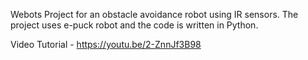Webots Project for an obstacle avoidance robot using IR sensors. The project uses e-puck robot and the code is written in Python.

Video Tutorial - https://youtu.be/2-ZnnJf3B98
